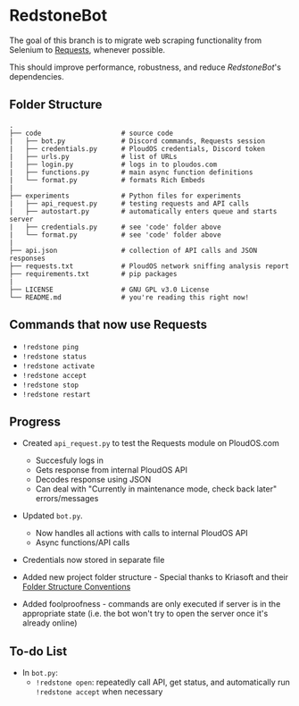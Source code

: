 # RedstoneBot

The goal of this branch is to migrate web scraping functionality from Selenium to [Requests](https://requests.readthedocs.io/en/master/), whenever possible.

This should improve performance, robustness, and reduce _RedstoneBot_'s dependencies.

## Folder Structure

```
.
├── code                    # source code
|   ├── bot.py              # Discord commands, Requests session
|   ├── credentials.py      # PloudOS credentials, Discord token
|   ├── urls.py             # list of URLs
|   ├── login.py            # logs in to ploudos.com
|   ├── functions.py        # main async function definitions
|   └── format.py           # formats Rich Embeds
|
├── experiments             # Python files for experiments
|   ├── api_request.py      # testing requests and API calls
|   ├── autostart.py        # automatically enters queue and starts server
|   ├── credentials.py      # see 'code' folder above
|   └── format.py           # see 'code' folder above
|
├── api.json                # collection of API calls and JSON responses
├── requests.txt            # PloudOS network sniffing analysis report
├── requirements.txt        # pip packages
|
├── LICENSE                 # GNU GPL v3.0 License
└── README.md               # you're reading this right now!
```


## Commands that now use Requests

* `!redstone ping`
* `!redstone status`
* `!redstone activate`
* `!redstone accept`
* `!redstone stop`
* `!redstone restart`

## Progress

* Created `api_request.py` to test the Requests module on PloudOS.com
  * Succesfuly logs in
  * Gets response from internal PloudOS API
  * Decodes response using JSON
  * Can deal with "Currently in maintenance mode, check back later" errors/messages

* Updated `bot.py`.
  * Now handles all actions with calls to internal PloudOS API
  * Async functions/API calls

* Credentials now stored in separate file

* Added new project folder structure - Special thanks to Kriasoft and their [Folder Structure Conventions](https://github.com/KriaSoft/Folder-Structure-Conventions)

* Added foolproofness - commands are only executed if server is in the appropriate state (i.e. the bot won't try to open the server once it's already online)



## To-do List

* In `bot.py`:
  * `!redstone open`: repeatedly call API, get status, and automatically run `!redstone accept` when necessary
